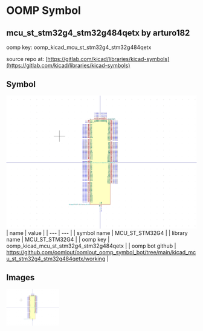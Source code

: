 # OOMP Symbol  
## mcu_st_stm32g4_stm32g484qetx  by arturo182  
  
oomp key: oomp_kicad_mcu_st_stm32g4_stm32g484qetx  
  
source repo at: [https://gitlab.com/kicad/libraries/kicad-symbols](https://gitlab.com/kicad/libraries/kicad-symbols)  
## Symbol  
  
[![working.png](working_600.png)](working.png)  
| name | value | 
| --- | --- | 
| symbol name | MCU_ST_STM32G4 | 
| library name | MCU_ST_STM32G4 | 
| oomp key | oomp_kicad_mcu_st_stm32g4_stm32g484qetx | 
| oomp bot github | https://github.com/oomlout/oomlout_oomp_symbol_bot/tree/main/kicad_mcu_st_stm32g4_stm32g484qetx/working | 
## Images  
  
[![working.png](working_140.png)](working.png)  

